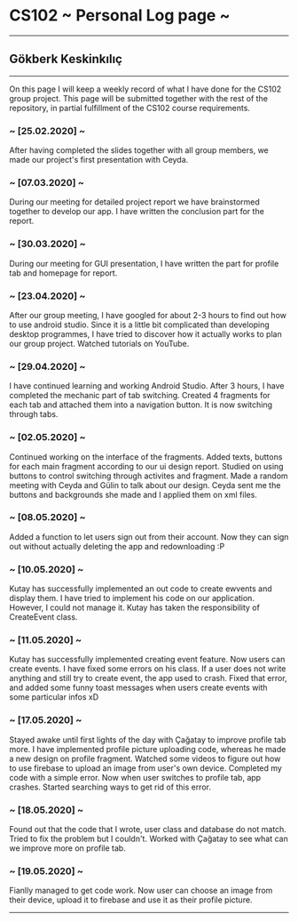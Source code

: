 # CS102 ~ Personal Log page ~
****
## Gökberk Keskinkılıç 
****

On this page I will keep a weekly record of what I have done for the CS102 group project. This page will be submitted together with the rest of the repository, in partial fulfillment of the CS102 course requirements.


### ~ [25.02.2020] ~ 
After having completed the slides together with all group members, we made our project's first presentation with Ceyda.

### ~ [07.03.2020] ~
During our meeting for detailed project report we have brainstormed together to develop our app. I have written the conclusion part for the report. 

### ~ [30.03.2020] ~
During our meeting for GUI presentation, I have written the part for profile tab and homepage for report.

### ~ [23.04.2020] ~ 
After our group meeting, I have googled for about 2-3 hours to find out how to use android studio. Since it is a little bit complicated than developing desktop programmes, I have tried to discover how it actually works to plan our group project. Watched tutorials on YouTube. 

### ~ [29.04.2020] ~
I have continued learning and working Android Studio. After 3 hours, I have completed the mechanic part of tab switching. Created 4 fragments for each tab and attached them into a navigation button. It is now switching through tabs. 

### ~ [02.05.2020] ~
Continued working on the interface of the fragments. Added texts, buttons for each main fragment according to our ui design report. Studied on using buttons to control switching through activites and fragment. Made a random meeting with Ceyda and Gülin to talk about our design. Ceyda sent me the buttons and backgrounds she made and I applied them on xml files.

### ~ [08.05.2020] ~
Added a function to let users sign out from their account. Now they can sign out without actually deleting the app and redownloading :P  

### ~ [10.05.2020] ~
Kutay has successfully implemented an out code to create ewvents and display them. I have tried to implement his code on our application. However, I could not manage it. Kutay has taken the responsibility of CreateEvent class.

### ~ [11.05.2020] ~
Kutay has successfully implemented creating event feature. Now users can create events. I have fixed some errors on his class. If a user does not write anything and still try to create event, the app used to crash. Fixed that error, and added some funny toast messages when users create events with some particular infos xD

### ~ [17.05.2020] ~
Stayed awake until first lights of the day with Çağatay to improve profile tab more. I have implemented profile picture uploading code, whereas he made a new design on profile fragment. Watched some videos to figure out how to use firebase to upload an image from user's own device. Completed my code with a simple error. Now when user switches to profile tab, app crashes. Started searching ways to get rid of this error. 

### ~ [18.05.2020] ~
Found out that the code that I wrote, user class and database do not match. Tried to fix the problem but I couldn't. Worked with Çağatay to see what can we improve more on profile tab. 

### ~ [19.05.2020] ~
Fianlly managed to get code work. Now user can choose an image from their device, upload it to firebase and use it as their profile picture. 

****
